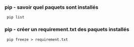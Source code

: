 ### pip - savoir quel paquets sont installés
```
 pip list 
 ```
### pip - créer un requirement.txt des paquets installés
 ```
  pip freeze > requirement.txt
```
